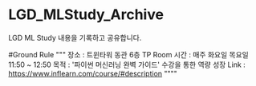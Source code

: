 # LGD_MLStudy_Archive
LGD ML Study 내용을 기록하고 공유합니다.

#Ground Rule
    """
    장소 : 트윈타워 동관 6층 TP Room
    시간 : 매주 화요일 목요일 11:50 ~ 12:50
    목적 : '파이썬 머신러닝 완벽 가이드' 수강을 통한 역량 성장
    Link : https://www.inflearn.com/course/#description
    """"
